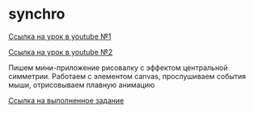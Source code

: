 # synchro #

[Ссылка на урок в youtube №1](https://www.youtube.com/watch?v=njQQ_qsHAm8&t=2835s)

[Ссылка на урок в youtube №2](https://www.youtube.com/watch?v=QjD95hvngdg&t=6s)

Пишем мини-приложение рисовалку с эффектом центральной симметрии. Работаем с элементом canvas, прослушиваем события мыши, отрисовываем плавную анимацию

[Ссылка на выполненное задание](https://evgenprushk.github.io/synchro/)
